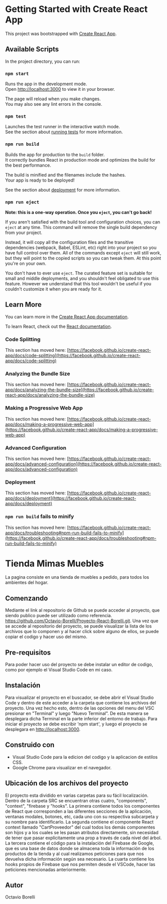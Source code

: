 # Getting Started with Create React App

This project was bootstrapped with [Create React App](https://github.com/facebook/create-react-app).

## Available Scripts

In the project directory, you can run:

### `npm start`

Runs the app in the development mode.\
Open [http://localhost:3000](http://localhost:3000) to view it in your browser.

The page will reload when you make changes.\
You may also see any lint errors in the console.

### `npm test`

Launches the test runner in the interactive watch mode.\
See the section about [running tests](https://facebook.github.io/create-react-app/docs/running-tests) for more information.

### `npm run build`

Builds the app for production to the `build` folder.\
It correctly bundles React in production mode and optimizes the build for the best performance.

The build is minified and the filenames include the hashes.\
Your app is ready to be deployed!

See the section about [deployment](https://facebook.github.io/create-react-app/docs/deployment) for more information.

### `npm run eject`

**Note: this is a one-way operation. Once you `eject`, you can't go back!**

If you aren't satisfied with the build tool and configuration choices, you can `eject` at any time. This command will remove the single build dependency from your project.

Instead, it will copy all the configuration files and the transitive dependencies (webpack, Babel, ESLint, etc) right into your project so you have full control over them. All of the commands except `eject` will still work, but they will point to the copied scripts so you can tweak them. At this point you're on your own.

You don't have to ever use `eject`. The curated feature set is suitable for small and middle deployments, and you shouldn't feel obligated to use this feature. However we understand that this tool wouldn't be useful if you couldn't customize it when you are ready for it.

## Learn More

You can learn more in the [Create React App documentation](https://facebook.github.io/create-react-app/docs/getting-started).

To learn React, check out the [React documentation](https://reactjs.org/).

### Code Splitting

This section has moved here: [https://facebook.github.io/create-react-app/docs/code-splitting](https://facebook.github.io/create-react-app/docs/code-splitting)

### Analyzing the Bundle Size

This section has moved here: [https://facebook.github.io/create-react-app/docs/analyzing-the-bundle-size](https://facebook.github.io/create-react-app/docs/analyzing-the-bundle-size)

### Making a Progressive Web App

This section has moved here: [https://facebook.github.io/create-react-app/docs/making-a-progressive-web-app](https://facebook.github.io/create-react-app/docs/making-a-progressive-web-app)

### Advanced Configuration

This section has moved here: [https://facebook.github.io/create-react-app/docs/advanced-configuration](https://facebook.github.io/create-react-app/docs/advanced-configuration)

### Deployment

This section has moved here: [https://facebook.github.io/create-react-app/docs/deployment](https://facebook.github.io/create-react-app/docs/deployment)

### `npm run build` fails to minify

This section has moved here: [https://facebook.github.io/create-react-app/docs/troubleshooting#npm-run-build-fails-to-minify](https://facebook.github.io/create-react-app/docs/troubleshooting#npm-run-build-fails-to-minify)

# Tienda Mimas Muebles

La pagina consiste en una tienda de muebles a pedido, para todos los ambientes del hogar.

## Comenzando

Mediante el link al repositorio de Github se puede acceder al proyecto, que siendo publico puede ser utilizado como referencia. https://github.com/Octavio-Borelli/Proyecto-React-Borelli.git. Una vez que se accede al repositorio del proyecto, se puede visualizar la lista de los archivos que lo componen y al hacer click sobre alguno de ellos, se puede copiar el codigo y hacer uso del mismo.


## Pre-requisitos

Para poder hacer uso del proyecto se debe instalar un editor de codigo, como por ejemplo el Visual Studio Code en mi caso.

## Instalación

Para visualizar el proyecto en el buscador, se debe abrir el Visual Studio Code y dentro de este acceder a la carpeta que contiene los archivos del proyecto.
Una vez hecho esto, dentro de las opciones del menu del VSC presionar en "Terminal" y luego "Nuevo Terminal".
De esta manera se desplegara dicha Terminal en la parte inferior del entorno de trabajo. Para iniciar el proyecto se debe escribir 'npm start', y luego el proyecto se desplegara en [http://localhost:3000](http://localhost:3000).

## Construido con

* Visual Studio Code para la edicion del codigo y la aplicacion de estilos CSS.
* Google Chrome para visualizar en el navegador. 

## Ubicación de los archivos del proyecto

El proyecto esta dividido en varias carpetas para su fácil localización. Dentro de la carpeta SRC se encuentran otras cuatro, "components", "context", "firebase y "hooks". 
La primera contiene todos los componentes de React que corresponden a las diferentes secciones de la aplicación, ventanas modales, botones, etc, cada uno con su respectiva subcarpeta y su nombre para identificarlo.
La segunda contiene el componente React context llamado "CartProveedor" del cual todos los demás componentes son hijos y a los cuales se les pasan atributos directamente, sin necesidad de tener que pasar explícitamente una prop a través de cada nivel del árbol.  
La tercera contiene el código para la instalación del Firebase de Google, que es una base de datos donde se almacena toda la información de los productos de la tienda y al cual realizamos peticiones para que nos devuelva dicha información según sea necesario. 
La cuarta contiene los hooks propios de Firebase que nos permiten desde el VSCode, hacer las peticiones mencionadas anteriormente. 

## Autor

Octavio Borelli

